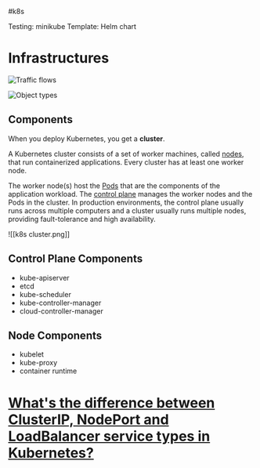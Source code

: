 #k8s 

Testing: minikube
Template: Helm chart
# Infrastructures

![Traffic flows](Untitled.heic)

![Object types](Untitled%201.heic)

## Components

When you deploy Kubernetes, you get a **cluster**.

A Kubernetes cluster consists of a set of worker machines, called [nodes](https://kubernetes.io/docs/concepts/architecture/nodes/), that run containerized applications. Every cluster has at least one worker node.

The worker node(s) host the [Pods](https://kubernetes.io/docs/concepts/workloads/pods/) that are the components of the application workload. The [control plane](https://kubernetes.io/docs/reference/glossary/?all=true#term-control-plane) manages the worker nodes and the Pods in the cluster. In production environments, the control plane usually runs across multiple computers and a cluster usually runs multiple nodes, providing fault-tolerance and high availability.

![[k8s cluster.png]]

## Control Plane Components 
- kube-apiserver
- etcd
- kube-scheduler
- kube-controller-manager
- cloud-controller-manager

## Node Components
- kubelet
- kube-proxy
- container runtime


# [What's the difference between ClusterIP, NodePort and LoadBalancer service types in Kubernetes?](https://stackoverflow.com/questions/41509439/whats-the-difference-between-clusterip-nodeport-and-loadbalancer-service-types)